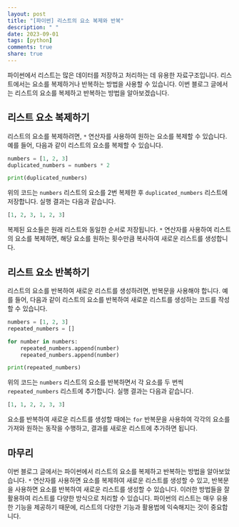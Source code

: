 ```yaml
---
layout: post
title: "[파이썬] 리스트의 요소 복제와 반복"
description: " "
date: 2023-09-01
tags: [python]
comments: true
share: true
---
```


파이썬에서 리스트는 많은 데이터를 저장하고 처리하는 데 유용한 자료구조입니다. 리스트에서는 요소를 복제하거나 반복하는 방법을 사용할 수 있습니다. 이번 블로그 글에서는 리스트의 요소를 복제하고 반복하는 방법을 알아보겠습니다.

## 리스트 요소 복제하기

리스트의 요소를 복제하려면, `*` 연산자를 사용하여 원하는 요소를 복제할 수 있습니다. 예를 들어, 다음과 같이 리스트의 요소를 복제할 수 있습니다.

```python
numbers = [1, 2, 3]
duplicated_numbers = numbers * 2

print(duplicated_numbers)
```

위의 코드는 `numbers` 리스트의 요소를 2번 복제한 후 `duplicated_numbers` 리스트에 저장합니다. 실행 결과는 다음과 같습니다.

```python
[1, 2, 3, 1, 2, 3]
```

복제된 요소들은 원래 리스트와 동일한 순서로 저장됩니다. `*` 연산자를 사용하여 리스트의 요소를 복제하면, 해당 요소를 원하는 횟수만큼 복사하여 새로운 리스트를 생성합니다.

## 리스트 요소 반복하기

리스트의 요소를 반복하여 새로운 리스트를 생성하려면, 반복문을 사용해야 합니다. 예를 들어, 다음과 같이 리스트의 요소를 반복하여 새로운 리스트를 생성하는 코드를 작성할 수 있습니다.

```python
numbers = [1, 2, 3]
repeated_numbers = []

for number in numbers:
    repeated_numbers.append(number)
    repeated_numbers.append(number)

print(repeated_numbers)
```

위의 코드는 `numbers` 리스트의 요소를 반복하면서 각 요소를 두 번씩 `repeated_numbers` 리스트에 추가합니다. 실행 결과는 다음과 같습니다.

```python
[1, 1, 2, 2, 3, 3]
```

요소를 반복하여 새로운 리스트를 생성할 때에는 `for` 반복문을 사용하여 각각의 요소를 가져와 원하는 동작을 수행하고, 결과를 새로운 리스트에 추가하면 됩니다.

## 마무리

이번 블로그 글에서는 파이썬에서 리스트의 요소를 복제하고 반복하는 방법을 알아보았습니다. `*` 연산자를 사용하면 요소를 복제하여 새로운 리스트를 생성할 수 있고, 반복문을 사용하면 요소를 반복하여 새로운 리스트를 생성할 수 있습니다. 이러한 방법들을 잘 활용하여 리스트를 다양한 방식으로 처리할 수 있습니다. 파이썬의 리스트는 매우 유용한 기능을 제공하기 때문에, 리스트의 다양한 기능과 활용법에 익숙해지는 것이 중요합니다.